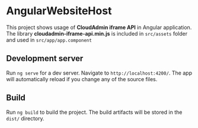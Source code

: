# AngularWebsiteHost

This project shows usage of **CloudAdmin iframe API** in Angular application.
The library **cloudadmin-iframe-api.min.js** is included in `src/assets` folder and used in `src/app/app.component` 

## Development server

Run `ng serve` for a dev server. Navigate to `http://localhost:4200/`. The app will automatically reload if you change any of the source files.

## Build

Run `ng build` to build the project. The build artifacts will be stored in the `dist/` directory.

